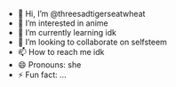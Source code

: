 - 👋 Hi, I’m @threesadtigerseatwheat
- 👀 I’m interested in anime
- 🌱 I’m currently learning idk
- 💞️ I’m looking to collaborate on selfsteem
- 📫 How to reach me idk
- 😄 Pronouns: she
- ⚡ Fun fact: ...

<!---
threesastigerseatwheat/threesastigerseatwheat is a ✨ special ✨ repository because its `README.md` (this file) appears on your GitHub profile.
You can click the Preview link to take a look at your changes.
--->
